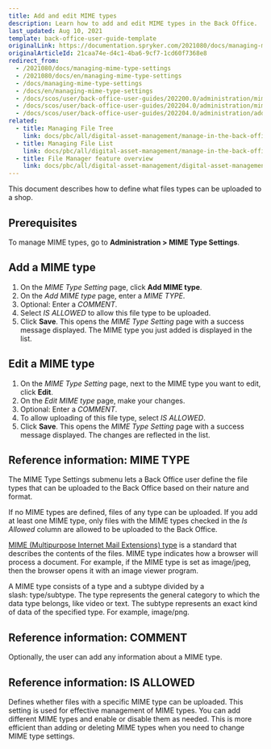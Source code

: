 ```yaml
---
title: Add and edit MIME types
description: Learn how to add and edit MIME types in the Back Office.
last_updated: Aug 10, 2021
template: back-office-user-guide-template
originalLink: https://documentation.spryker.com/2021080/docs/managing-mime-type-settings
originalArticleId: 21caa74e-d4c1-4ba6-9cf7-1cd60f7368e8
redirect_from:
  - /2021080/docs/managing-mime-type-settings
  - /2021080/docs/en/managing-mime-type-settings
  - /docs/managing-mime-type-settings
  - /docs/en/managing-mime-type-settings
  - /docs/scos/user/back-office-user-guides/202200.0/administration/mime-type-settings/managing-mime-type-settings.html
  - /docs/scos/user/back-office-user-guides/202204.0/administration/mime-type-settings/managing-mime-type-settings.html
  - /docs/scos/user/back-office-user-guides/202204.0/administration/add-and-edit-mime-types.html   
related:
  - title: Managing File Tree
    link: docs/pbc/all/digital-asset-management/manage-in-the-back-office/manage-file-tree.html
  - title: Managing File List
    link: docs/pbc/all/digital-asset-management/manage-in-the-back-office/manage-file-list.html
  - title: File Manager feature overview
    link: docs/pbc/all/digital-asset-management/digital-asset-management.html
---
```


This document describes how to define what files types can be uploaded to a shop.

## Prerequisites

To manage MIME types, go to **Administration&nbsp;<span aria-label="and then">></span> MIME Type Settings**.

## Add a MIME type

1. On the *MIME Type Setting* page, click **Add MIME type**.
2. On the *Add MIME type* page, enter a *MIME TYPE*.
3. Optional: Enter a *COMMENT*.
4. Select *IS ALLOWED* to allow this file type to be uploaded.
5. Click **Save**.
    This opens the *MIME Type Setting* page with a success message displayed. The MIME type you just added is displayed in the list.

## Edit a MIME type

1. On the *MIME Type Setting* page, next to the MIME type you want to edit, click **Edit**.
2. On the *Edit MIME type* page, make your changes.
3. Optional: Enter a *COMMENT*.
4. To allow uploading of this file type, select *IS ALLOWED*.
5. Click **Save**.
    This opens the *MIME Type Setting* page with a success message displayed. The changes are reflected in the list.    

## Reference information: MIME TYPE

The MIME Type Settings submenu lets a Back Office user define the file types that can be uploaded to the Back Office based on their nature and format.

If no MIME types are defined, files of any type can be uploaded. If you add at least one MIME type, only files with the MIME types checked in the *Is Allowed* column are allowed to be uploaded to the Back Office.

[MIME (Multipurpose Internet Mail Extensions) type](https://developer.mozilla.org/en-US/docs/Web/HTTP/Basics_of_HTTP/MIME_types) is a standard that describes the contents of the files. MIME type indicates how a browser will process a document. For example, if the MIME type is set as image/jpeg, then the browser opens it with an image viewer program.

A MIME type consists of a type and a subtype divided by a slash: type/subtype. The type represents the general category to which the data type belongs, like video or text. The subtype represents an exact kind of data of the specified type. For example, image/png.

## Reference information: COMMENT

Optionally, the user can add any information about a MIME type.

## Reference information: IS ALLOWED

Defines whether files with a specific MIME type can be uploaded. This setting is used for effective management of MIME types. You can add different MIME types and enable or disable them as needed. This is more efficient than adding or deleting MIME types when you need to change MIME type settings.
